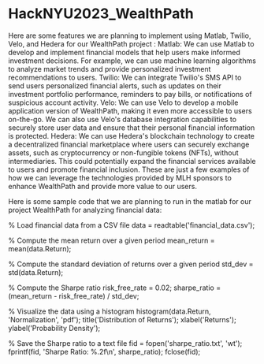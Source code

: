# HackNYU2023_WealthPath
Here are some features we are planning to implement using Matlab, Twilio, Velo, and Hedera for our WealthPath project :
Matlab: We can use Matlab to develop and implement financial models that help users make informed investment decisions. For example, we can use machine learning algorithms to analyze market trends and provide personalized investment recommendations to users.
Twilio: We can integrate Twilio's SMS API to send users personalized financial alerts, such as updates on their investment portfolio performance, reminders to pay bills, or notifications of suspicious account activity.
Velo: We can use Velo to develop a mobile application version of WealthPath, making it even more accessible to users on-the-go. We can also use Velo's database integration capabilities to securely store user data and ensure that their personal financial information is protected.
Hedera: We can use Hedera's blockchain technology to create a decentralized financial marketplace where users can securely exchange assets, such as cryptocurrency or non-fungible tokens (NFTs), without intermediaries. This could potentially expand the financial services available to users and promote financial inclusion.
These are just a few examples of how we can leverage the technologies provided by MLH sponsors to enhance WealthPath and provide more value to our users.



Here is some sample code that we are planning to run in the matlab for our project WealthPath for analyzing financial data:


% Load financial data from a CSV file
data = readtable('financial_data.csv');

% Compute the mean return over a given period
mean_return = mean(data.Return);

% Compute the standard deviation of returns over a given period
std_dev = std(data.Return);

% Compute the Sharpe ratio
risk_free_rate = 0.02;
sharpe_ratio = (mean_return - risk_free_rate) / std_dev;

% Visualize the data using a histogram
histogram(data.Return, 'Normalization', 'pdf');
title('Distribution of Returns');
xlabel('Returns');
ylabel('Probability Density');

% Save the Sharpe ratio to a text file
fid = fopen('sharpe_ratio.txt', 'wt');
fprintf(fid, 'Sharpe Ratio: %.2f\n', sharpe_ratio);
fclose(fid);

